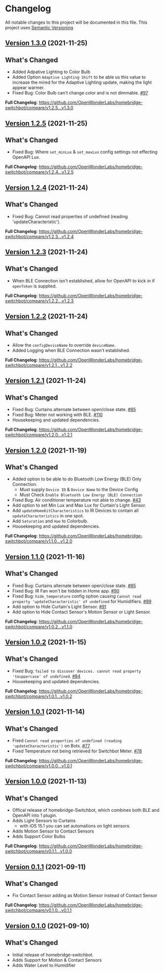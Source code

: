 # Changelog

All notable changes to this project will be documented in this file. This project uses [Semantic Versioning](https://semver.org/)

## [Version 1.3.0](https://github.com/OpenWonderLabs/homebridge-switchbot/releases/tag/v1.3.0) (2021-11-25)

## What's Changed
* Added Adpative Lighting to Color Bulb
* Added Option `Adaptive Lighting Shift` to be able us this value to increase the mired for the Adaptive Lighting update, making the light appear warmer.
* Fixed Bug: Color Bulb can't change color and is not dimmable. [#97](https://github.com/OpenWonderLabs/homebridge-switchbot/issues/97)

**Full Changelog**: https://github.com/OpenWonderLabs/homebridge-switchbot/compare/v1.2.5...v1.3.0

## [Version 1.2.5](https://github.com/OpenWonderLabs/homebridge-switchbot/releases/tag/v1.2.5) (2021-11-25)

## What's Changed
* Fixed Bug: Where `set_minLux` & `set_maxLux` config settings not effecting OpenAPI Lux.

**Full Changelog**: https://github.com/OpenWonderLabs/homebridge-switchbot/compare/v1.2.4...v1.2.5

## [Version 1.2.4](https://github.com/OpenWonderLabs/homebridge-switchbot/releases/tag/v1.2.4) (2021-11-24)

## What's Changed
* Fixed Bug: Cannot read properties of undefined (reading 'updateCharacteristic').

**Full Changelog**: https://github.com/OpenWonderLabs/homebridge-switchbot/compare/v1.2.3...v1.2.4

## [Version 1.2.3](https://github.com/OpenWonderLabs/homebridge-switchbot/releases/tag/v1.2.3) (2021-11-24)

## What's Changed
* When BLE Connection isn't established, allow for OpenAPI to kick in if `openToken` is supplied.

**Full Changelog**: https://github.com/OpenWonderLabs/homebridge-switchbot/compare/v1.2.2...v1.2.3

## [Version 1.2.2](https://github.com/OpenWonderLabs/homebridge-switchbot/releases/tag/v1.2.2) (2021-11-24)

## What's Changed
* Allow the `configDeviceName` to override `deviceName`.
* Added Logging when BLE Connection wasn't established.

**Full Changelog**: https://github.com/OpenWonderLabs/homebridge-switchbot/compare/v1.2.1...v1.2.2

## [Version 1.2.1](https://github.com/OpenWonderLabs/homebridge-switchbot/releases/tag/v1.2.1) (2021-11-24)

## What's Changed
* Fixed Bug: Curtains alternate between open/close state. [#85](https://github.com/OpenWonderLabs/homebridge-switchbot/issues/85)
* Fixed Bug: Meter not working with BLE. [#110](https://github.com/OpenWonderLabs/homebridge-switchbot/issues/110)
* Housekeeping and updated dependencies.

**Full Changelog**: https://github.com/OpenWonderLabs/homebridge-switchbot/compare/v1.2.0...v1.2.1

## [Version 1.2.0](https://github.com/OpenWonderLabs/homebridge-switchbot/releases/tag/v1.2.0) (2021-11-19)

## What's Changed
* Added option to be able to do Bluetooth Low Energy (BLE) Only Connection.
    * Must supply `Device ID` & `Device Name` to the Device Config
    * Must Check `Enable Bluetooth Low Energy (BLE) Connection`
* Fixed Bug: Air conditioner temperature not able to change. [#43](https://github.com/OpenWonderLabs/homebridge-switchbot/issues/43)
* Add option to set Min Lux and Max Lux for Curtain's Light Sensor.
* Add `updateHomeKitCharacteristics` to IR Devices to contain all `updateCharacteristics` in one spot.
* Add `Saturation` and `Hue` to Colorbulb.
* Housekeeping and updated dependencies.

**Full Changelog**: https://github.com/OpenWonderLabs/homebridge-switchbot/compare/v1.1.0...v1.2.0

## [Version 1.1.0](https://github.com/OpenWonderLabs/homebridge-switchbot/releases/tag/v1.1.0) (2021-11-16)

## What's Changed
* Fixed Bug: Curtains alternate between open/close state. [#85](https://github.com/OpenWonderLabs/homebridge-switchbot/issues/85)
* Fixed Bug: IR Fan won't be hidden in Home app. [#90](https://github.com/OpenWonderLabs/homebridge-switchbot/issues/90)
* Fixed Bug: `hide_temperature` config option causing `Cannot read property 'updateCharacteristic' of undefined` for  Humidifiers. [#89](https://github.com/OpenWonderLabs/homebridge-switchbot/issues/89)
* Add option to Hide Curtain's Light Sensor. [#91](https://github.com/OpenWonderLabs/homebridge-switchbot/issues/91)
* Add option to Hide Contact Sensor's Motion Sensor or Light Sensor.

**Full Changelog**: https://github.com/OpenWonderLabs/homebridge-switchbot/compare/v1.0.2...v1.1.0

## [Version 1.0.2](https://github.com/OpenWonderLabs/homebridge-switchbot/releases/tag/v1.0.2) (2021-11-15)

## What's Changed
* Fixed Bug: `failed to discover devices. cannot read property 'touppercase' of undefined`. [#84](https://github.com/OpenWonderLabs/homebridge-switchbot/issues/84)
* Housekeeping and updated dependencies.

**Full Changelog**: https://github.com/OpenWonderLabs/homebridge-switchbot/compare/v1.0.1...v1.0.2

## [Version 1.0.1](https://github.com/OpenWonderLabs/homebridge-switchbot/releases/tag/v1.0.1) (2021-11-14)

## What's Changed
* Fixed `Cannot read properties of undefined (reading 'updateCharacteristic')` on Bots. [#77](https://github.com/OpenWonderLabs/homebridge-switchbot/issues/77)
* Fixed Temperature not being retrieved for Switchbot Meter. [#78](https://github.com/OpenWonderLabs/homebridge-switchbot/issues/78)

**Full Changelog**: https://github.com/OpenWonderLabs/homebridge-switchbot/compare/v1.0.0...v1.0.1

## [Version 1.0.0](https://github.com/OpenWonderLabs/homebridge-switchbot/releases/tag/v1.0.0) (2021-11-13)

## What's Changed
* Offical release of homebridge-Switchbot, which combines both BLE and OpenAPI into 1 plugin.
* Adds Light Sensors to Curtains
    * with iOS 15.1 you can set automations on light sensors.
* Adds Motion Sensor to Contact Sensors
* Adds Support Color Bulbs

**Full Changelog**: https://github.com/OpenWonderLabs/homebridge-switchbot/compare/v0.1.1...v1.0.0

## [Version 0.1.1](https://github.com/OpenWonderLabs/homebridge-switchbot/releases/tag/v0.1.1) (2021-09-11)

## What's Changed
* Fix Contact Sensor adding as Motion Sensor instead of Contact Sensor

**Full Changelog**: https://github.com/OpenWonderLabs/homebridge-switchbot/compare/v0.1.0...v0.1.1

## [Version 0.1.0](https://github.com/OpenWonderLabs/homebridge-switchbot/releases/tag/v0.1.0) (2021-09-10)

## What's Changed
* Initial release of homebridge-switchbot.
* Adds Support for Motion & Contact Sensors
* Adds Water Level to Humidifier